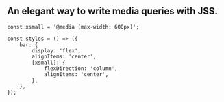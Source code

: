 ## An elegant way to write media queries with JSS.

```
const xsmall = '@media (max-width: 600px)';

const styles = () => ({
	bar: {
		display: 'flex',
		alignItems: 'center',
		[xsmall]: {
			flexDirection: 'column',
			alignItems: 'center',
		},
	},
});
```
